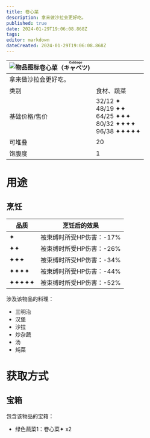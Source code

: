 ```yaml
---
title: 卷心菜
description: 拿来做沙拉会更好吃。
published: true
date: 2024-01-29T19:06:08.868Z
tags: 
editor: markdown
dateCreated: 2024-01-29T19:06:08.868Z
---
```


| <img style="float: left;" src="此处放物品图标" alt="物品图标" />卷心菜（<ruby>キャベツ<rt>Cabbage</rt></ruby>) ||
| - | - |
| 拿来做沙拉会更好吃。 ||
| 类别 | 食材、蔬菜 |
| 基础价格/售价 | 32/12 ✦<br>48/19 ✦✦<br>64/25 ✦✦✦<br>80/32 ✦✦✦✦<br>96/38 ✦✦✦✦✦ |
| 可堆叠 | 20 |
| 饱腹度 | 1 |

# 用途
## 烹饪
| 品质 | 烹饪后的效果 |
| - | - |
| ✦ | 被束缚时所受HP伤害：-17% |
| ✦✦ | 被束缚时所受HP伤害：-26% |
| ✦✦✦ | 被束缚时所受HP伤害：-34% |
| ✦✦✦✦ | 被束缚时所受HP伤害：-44% |
| ✦✦✦✦✦ | 被束缚时所受HP伤害：-52% |
涉及该物品的料理：
- 三明治
- 汉堡
- 沙拉
- 炒杂蔬
- 汤
- 炖菜

# 获取方式
## 宝箱
包含该物品的宝箱：
- 绿色蔬菜1：卷心菜✦ x2